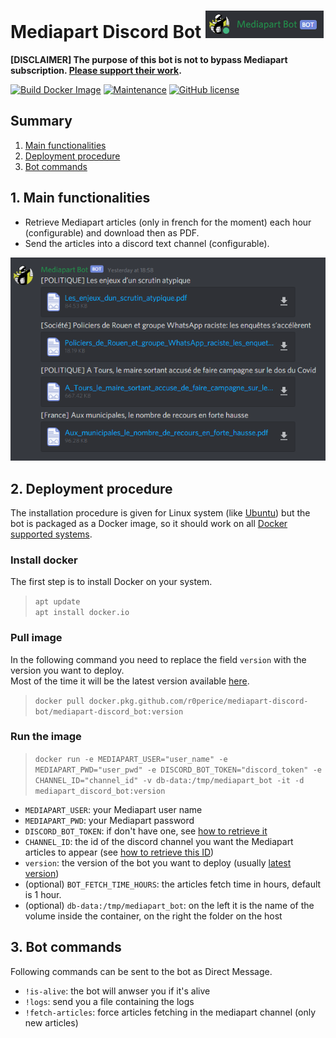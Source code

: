 # Mediapart Discord Bot ![bot-preview](img/bot.png)

**[DISCLAIMER] The purpose of this bot is not to bypass Mediapart subscription. [Please support their work](https://www.mediapart.fr/abo/abonnement/normal).**

[![Build Docker Image](https://github.com/r0perice/mediapart-discord-bot/workflows/Build%20Docker%20Image/badge.svg)](https://github.com/r0perice/mediapart-discord-bot/actions?query=workflow%3A%22Build+Docker+Image%22)
[![Maintenance](https://img.shields.io/badge/Maintained%3F-yes-green.svg)](https://github.com/r0perice/mediapart-discord-bot/graphs/commit-activity)
[![GitHub license](https://img.shields.io/github/license/Naereen/StrapDown.js.svg)](LICENSE)  

## <a name="summary"></a> Summary
1. [Main functionalities](#main-functionalities) 
2. [Deployment procedure](#deployment-procedure)
3. [Bot commands](#bot-commands)

## <a name="main-functionalities"></a>1. Main functionalities
* Retrieve Mediapart articles (only in french for the moment) each hour (configurable) and download then as PDF.
* Send the articles into a discord text channel (configurable).

![](img/bot_messages.png)

## <a name="deployment-procedure"></a>2. Deployment procedure

The installation procedure is given for Linux system (like [Ubuntu](https://ubuntu.com/)) but the bot is packaged as a Docker image, so it should work on all [Docker supported systems](https://docs.docker.com/engine/install/).

### Install docker

 The first step is to install Docker on your system.

> `apt update`  
> `apt install docker.io`

### Pull image

In the following command you need to replace the field `version` with the version you want to deploy.  
Most of the time it will be the latest version available [here](https://github.com/r0perice/mediapart-discord-bot/packages/269328).
> `docker pull docker.pkg.github.com/r0perice/mediapart-discord-bot/mediapart-discord_bot:version`

### Run the image

> `docker run -e MEDIAPART_USER="user_name" -e MEDIAPART_PWD="user_pwd" -e DISCORD_BOT_TOKEN="discord_token" -e CHANNEL_ID="channel_id" -v db-data:/tmp/mediapart_bot -it -d mediapart_discord_bot:version`

* `MEDIAPART_USER`: your Mediapart user name
* `MEDIAPART_PWD`: your Mediapart password
* `DISCORD_BOT_TOKEN`: if don't have one, see [how to retrieve it](https://discordpy.readthedocs.io/en/latest/discord.html)
* `CHANNEL_ID`: the id of the discord channel you want the Mediapart articles to appear (see [how to retrieve this ID](docs/get_discord_channel_id.md))
* `version`: the version of the bot you want to deploy (usually [latest version](https://github.com/r0perice/mediapart-discord-bot/packages/286811))
* (optional) `BOT_FETCH_TIME_HOURS`: the articles fetch time in hours, default is 1 hour.
* (optional) `db-data:/tmp/mediapart_bot`: on the left it is the name of the volume inside the container, on the right the folder on the host

## <a name="bot-commands"></a>3. Bot commands

Following commands can be sent to the bot as Direct Message.

* `!is-alive`: the bot will anwser you if it's alive
* `!logs`: send you a file containing the logs
* `!fetch-articles`: force articles fetching in the mediapart channel (only new articles)
